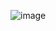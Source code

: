 
![image](https://user-images.githubusercontent.com/101475707/161425030-dfb79d72-f513-4db9-a665-3b0a1d7927f3.png)

